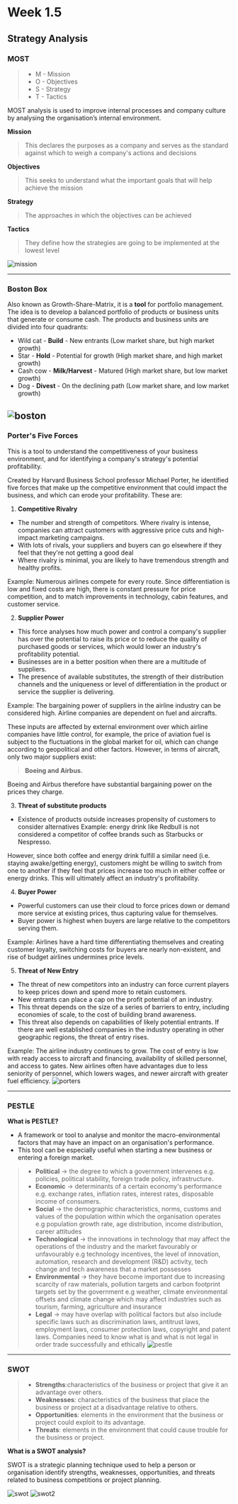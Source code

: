 # Week 1.5 

## Strategy Analysis 

### **MOST** 
> * M - Mission 
> * O - Objectives
> * S - Strategy
> * T - Tactics
>
MOST analysis is used to improve internal processes and company culture by analysing the organisation’s internal environment. 
>
**Mission**
> This declares the purposes as a company and serves as the standard against which to weigh a company's actions and decisions

**Objectives**
> This seeks to understand what the important goals that will help achieve the mission

**Strategy**
>The approaches in which the objectives can be achieved

**Tactics**
> They define how the strategies are going to be implemented at the lowest level

![mission](../images/mission.jpeg)


---
### **Boston Box** ###
Also known as Growth-Share-Matrix, it is a **tool** for portfolio management.
The idea is to develop a balanced portfolio of products or business units that generate or consume cash.
The products and business units are divided into four quadrants:
* Wild cat - **Build** - New entrants (Low market share, but high market growth) 
* Star - **Hold** - Potential for growth (High market share, and high market growth)
* Cash cow - **Milk/Harvest** - Matured (High market share, but low market growth) 
* Dog - **Divest** - On the declining path (Low market share, and low market growth)

![boston](../images/boston.png)
---
### **Porter's Five Forces** ###
This is a tool to understand the competitiveness of your business environment, and for identifying a company's strategy's potential profitability. 

Created by Harvard Business School professor Michael Porter, he identified five forces that make up the competitive environment that could impact the business, and which can erode your profitability. These are:

1. **Competitive Rivalry**
- The number and strength of competitors. Where rivalry is intense, companies can attract customers with aggressive price cuts and high-impact marketing campaigns. 
- With lots of rivals, your suppliers and buyers can go elsewhere if they feel that they're not getting a good deal
- Where rivalry is minimal, you are likely to have tremendous strength and healthy profits.

Example: Numerous airlines compete for every route. Since differentiation is low and fixed costs are high, there is constant pressure for price competition, and to match improvements in technology, cabin features, and customer service.

2. **Supplier Power**
- This force analyses how much power and control a company's supplier has over the potential to raise its price or to reduce the quality of purchased goods or services, which would lower an industry's profitability potential. 
- Businesses are in a better position when there are a multitude of suppliers.
- The presence of available substitutes, the strength of their distribution channels and the uniqueness or level of differentiation in the product or service the supplier is delivering.

Example: The bargaining power of suppliers in the airline industry can be considered high. Airline companies are dependent on fuel and aircrafts. 

These inputs are affected by external environment over which airline companies have little control, for example, the price of aviation fuel is subject to the fluctuations in the global market for oil, which can change according to geopolitical and other factors.
However, in terms of aircraft, only two major suppliers exist:
 
> **Boeing and Airbus.**

Boeing and Airbus therefore have substantial bargaining power on the prices they charge.

3. **Threat of substitute products**
- Existence of products outside increases propensity of customers to consider alternatives
Example: energy drink like Redbull is not considered a competitor of coffee brands such as Starbucks or Nespresso. 

However, since both coffee and energy drink fulfill a similar need (i.e. staying awake/getting energy), customers might be willing 
to switch from one to another if they feel that prices increase too much in either coffee or energy drinks. This will ultimately affect an industry's profitability. 

4. **Buyer Power**
- Powerful customers can use their cloud to force prices down or demand more service at existing prices, thus capturing value for themselves.
- Buyer power is highest when buyers are large relative to the competitors serving them.

Example: Airlines have a hard time differentiating themselves and creating customer loyalty, switching costs for buyers are nearly non-existent, and rise of budget airlines undermines price levels.

5. **Threat of New Entry**
- The threat of new competitors into an industry can force current players to keep prices down and spend more to retain customers.
- New entrants can place a cap on the profit potential of an industry.
- This threat depends on the size of a series of barriers to entry, including economies of scale, to the cost of building brand awareness. 
- This threat also depends on capabilities of likely potential entrants. If there are well established companies in the industry operating in other geographic regions, the threat of entry rises.

Example: The airline industry continues to grow. The cost of entry is low with ready access to aircraft and financing, availability of skilled personnel, and access to gates. New airlines often have advantages due to less seniority of personnel, which lowers wages, and newer aircraft with greater fuel efficiency. 
![porters](../images/porters.jpg)

---
### **PESTLE**
**What is PESTLE?**

* A framework or tool to analyse and monitor the macro-environmental factors that may have an impact on an organisation's performance.
* This tool can be especially useful when starting a new business or entering a foreign market.
> * **Political** -> the degree to which a government intervenes e.g. policies, political stability, foreign trade policy, infrastructure.
> * **Economic** -> determinants of a certain economy's performance e.g. exchange rates, inflation rates, interest rates, disposable income of consumers.
> * **Social** -> the demographic characteristics, norms, customs and values of the population within which the organisation operates e.g population growth rate, age distribution, income distribution, career attitudes
> * **Technological** -> the innovations in technology that may affect the operations of the industry and the market favourably or unfavourably e.g technology incentives, the level of innovation, automation, research and development (R&D) activity, tech change and tech awareness that a market possesses
> * **Environmental** -> they have become important due to increasing scarcity of raw materials, pollution targets and carbon footprint targets set by the government e.g weather, climate environmental offsets and climate change which may affect industries such as tourism, farming, agriculture and insurance
> * **Legal** -> may have overlap with political factors but also include specific laws such as discrimination laws, antitrust laws, employment laws, consumer protection laws, copyright and patent laws. Companies need to know what is and what is not legal in order trade successfully and ethically
![pestle](../images/pestle.png) 

---
### **SWOT**

> * **Strengths**:characteristics of the business or project that give it an advantage over others.
> * **Weaknesses**: characteristics of the business that place the business or project at a disadvantage relative to others.
> * **Opportunities**: elements in the environment that the business or project could exploit to its advantage.
> * **Threats**: elements in the environment that could cause trouble for the business or project.

**What is a SWOT analysis?**

SWOT is a strategic planning technique used to help a person or organisation identify strengths, weaknesses, opportunities, and threats related to business competitions or project planning.

![swot](../images/swit.png) ![swot2](../images/swot-analysis-header1.png)




